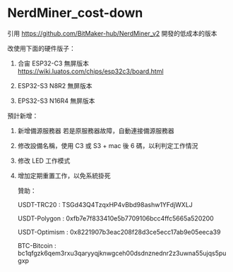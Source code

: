 # NerdMiner_cost-down

引用 https://github.com/BitMaker-hub/NerdMiner_v2   開發的低成本的版本

改使用下面的硬件版子：
1. 合宙 ESP32-C3 無屏版本
   https://wiki.luatos.com/chips/esp32c3/board.html
   
3. ESP32-S3 N8R2 無屏版本
 
5. EPS32-S3 N16R4 無屏版本



預計新增：
1. 新增備源服務器 若是原服務器故障，自動連接備源服務器
2. 修改設備名稱，使用  C3 或 S3 + mac 後 6 碼，以利判定工作情況
3. 修改 LED 工作模式
4. 增加定期重置工作，以免系統掛死 




   贊助：

   
   
   USDT-TRC20         :  TSGd43Q4TzqxHP4vBbd98ashw1YFdjWXLJ
   
   USDT-Polygon     :  0xfb7e7f833410e5b7709106bcc4ffc5665a520200
   
   USDT-Optimism :  0x8221907b3eac208f28d3ce5ecc17ab9e05eeca39

   BTC-Bitcoin          :  bc1qfgzk6qem3rxu3qaryyqjknwgceh00dsdnznednr2z3uwna55ujqs5pugxp
   
   

